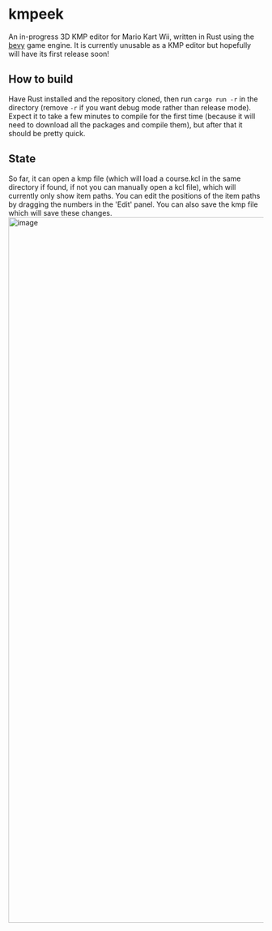 # kmpeek

An in-progress 3D KMP editor for Mario Kart Wii, written in Rust using the [bevy](https://github.com/bevyengine/bevy) game engine. It is currently unusable as a KMP editor but hopefully will have its first release soon!

## How to build

Have Rust installed and the repository cloned, then run `cargo run -r` in the directory (remove `-r` if you want debug mode rather than release mode).  
Expect it to take a few minutes to compile for the first time (because it will need to download all the packages and compile them), but after that it should be pretty quick.

## State

So far, it can open a kmp file (which will load a course.kcl in the same directory if found, if not you can manually open a kcl file), which will currently only show item paths. You can edit the positions of the item paths by dragging the numbers in the 'Edit' panel. You can also save the kmp file which will save these changes. 
<img width="1392" alt="image" src="https://github.com/ThomasAlban/kmpeek/assets/98399119/70a265d7-6d6d-4719-a97e-3191297ec7a4">

